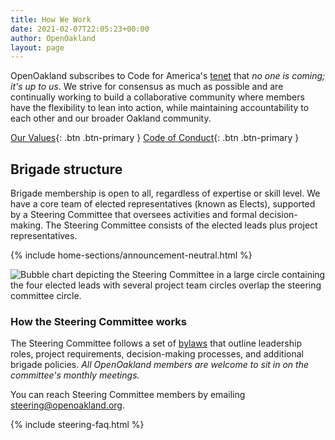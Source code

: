 ```yaml
---
title: How We Work
date: 2021-02-07T22:05:23+00:00
author: OpenOakland
layout: page
---
```


OpenOakland subscribes to Code for America's [tenet](https://www.codeforamerica.org/values) that _no one is coming; it's up to us_. We strive for consensus as much as possible and are continually working to build a collaborative community where members have the flexibility to lean into action, while maintaining accountability to each other and our broader Oakland community.

[Our Values](/our-values){: .btn .btn-primary } [Code of Conduct](/code-of-conduct){: .btn .btn-primary }


## Brigade structure

Brigade membership is open to all, regardless of expertise or skill level. We have a core team of elected representatives (known as Elects), supported by a Steering Committee that oversees activities and formal decision-making. The Steering Committee consists of the elected leads plus project representatives.

<!--- Section: Temporary Alert -->
{% include home-sections/announcement-neutral.html %}

![Bubble chart depicting the Steering Committee in a large circle containing the four elected leads with several project team circles overlap the steering committee circle.](/assets/images/OO-structure-2022.png)


### How the Steering Committee works

The Steering Committee follows a set of [bylaws](https://docs.google.com/document/d/1QR-fr1WnmXkZoVNmWnZ9drzfmaZoPkodEOx-PkExt94/) that outline leadership roles, project requirements, decision-making processes, and additional brigade policies. _All OpenOakland members are welcome to sit in on the committee's monthly meetings._

You can reach Steering Committee members by emailing steering@openoakland.org.

{% include steering-faq.html %}
